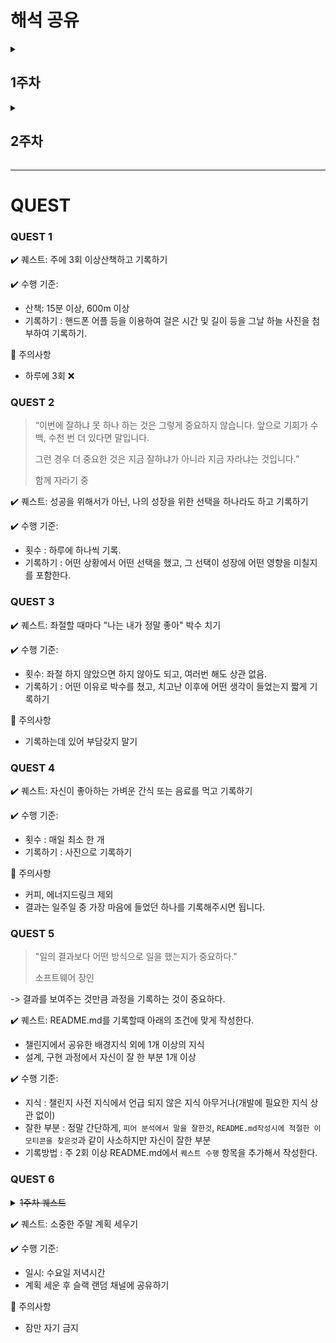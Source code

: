 # 해석 공유

<details>
  <summary><h2>1주차</h2></summary>
  <div>

### 이로운 (함께 자라기)
* 애자일에 대한 흥미를 가지고 있었는데, 관련 내용이라 이 책을 선택하게 되었습니다.
* 경력과 직무를 잘 해내는지 상관성이 많이 클 것이라 생각했는데, “경력과 실력은 그 상관성이 약하다”라고 말했다.
*  “이번에 잘하냐 못 하나 하는 것은 그렇게 중요하지 않습니다. 앞으로 기회가 수백, 수천 번 더 있다면 말입니다. 그런 경우 더 중요한 것은 지금 잘하냐가 아니라 지금 자라냐는 것입니다.”  
⇒ 챌린지 미션을 하면서 학습과 미션 해결의 사이에서 밸런스를 잡지 못해 힘들었다. 어떻게든 미션을 해결해야 한다는 압박감이 커서, 보통은 충분한 학습이나 설계 없이 미션을 해결하는 데에 집중했던 것 같다. 성장을 원한다면, 지금 잘하는 것이 중요한 것이 아니라 지금 자라고 있느냐가 중요하다는 점에 굉장히 공감이 갔다. 챌린지는 시행착오도 겪어보고 연습하는 기간이니까, 이번에 잘해내느냐가 아니라 오늘도 성장하고 있는가에 초점을 맞춰보기 좋은 환경이라고 생각한다.

### 최재원 (소프트웨어장인)
* 글의 내용은 전반적으로 수필 형식이였다.
* 내용 중 "일의 결과보다 어떤 방식으로 일을 했는지가 중요하다." 라는 부분이 챌린지 과정에서 체크포인트를 먼저 작성하고, 구현한 과정에서도 체크포인트와 리드미 작성을 요구하는 부분이 의미가 일치한다고 생각했다.

### 최현진 (개발자원칙)
* 다른 사람이 바라는 생각 혹은 가치, 또는 사회가 바라고 있는 가치와 생각에 우리 스스로가 맞춰 가야하는 걸까?  챌린지에서 원하는 자기주도방식이랑 연관된 내용인것 같아 가져왔습니다.
* 누구는 미션의 빠르게 해결하는데, 저번주에서 저는 미션을 빠르게 해결하지 못했어요. 해결을 못하는 날도 있었고요. 그래도 저는 그 과정에서 얻어가는걸 중요하다고 생각을 해서 미션을 완전하게 해결 못하더라도 관련된 cs 지식, 또는 내용들을 찾아보면서 익히는 방향으로 학습을 했습니다.

### 최세영 (개발자원칙)
* "오류를 만나거나 이슈를 만날 때 가능하면, 왜 그런지 관련 자료들을 찾아보고, 소스 코드를 확인하고, 오픈소스에 기여하고 블로깅을 하는 것이 개인적으로 성장하는데는 도움이 많이 되었다."라는 내용을 보고 예전에는 이런 방법을 많이 사용했던 것 같은데, 뭔가 점점 결과를 만들고싶다보니 기존에 가지고있던 방향을 벗어나고있다는 것을 느끼게 되었습니다. 이를 통해 기존에 진행하던 방식들을 다시 시도해보며 진행해보면 좋을 것 같습니다.

### 이예린 (개발자원칙)
* "오류를 만날 때가 가장 성장하기 좋을 때다." 라는 내용이 크게 와닿았던 것 같다.
* 챌린지 과정에서 여러 가지 오류를 만났는데, 속상함밖에 없었던 것 같은데 이 구절을 보고 오류에 대한 생각을 좀 바꿔보면 어떨까 생각했다.

### 박나현 (개발자 원칙)
* 인상 깊었던 인용문“학습은 익숙한 것을 의식하지 않고 반복하는 게 아니라, 낯선 것을 의도를 가지고 배우는 것이다.”무의식적으로 편하고 익숙한 방법을 선택하게 되는데, 실제로 성장을 하는 순간은 “실수 또는 낯선 상황에 적응하려고 할 때”였다는 것을 다시 한 번 생각해 보게 되었다.
  </div>
</details>

<details>
  <summary><h2>2주차</h2></summary>
  <div>

### 나세현 (소프트웨어 장인)

* 소프트웨어 장인이 되기 위한 마인드셋을 다룬다.
* TDD, 객체지향 설계, 함수형 프로그래밍 등 특정 개념에 대한 서적은 지금 당장 활용하기는 힘들지만 장기적으로 커리어를 진전시킬 때 기초를 쌓을 수 있는 책이라는 말이 있었다. 이 부분을 읽고 그 기초를 닦는 것이 우리가 지금 챌린지에서 하고 있는 일이구나를 다시금 깨달았다.
* 집중력 & 효율성을 위한 뽀모도로 타이머를 소개했는데, 다음주 미션을 진행하면서 활용해봐야겠다는 생각이 들었다.

### 길지훈 (함께 자라기)

* 오늘 고른 챕터는 당신이 제자리걸음인 이유 였고, 실제 구현을 하는데에 있어서 매일 부족함을 느끼고 있었기 때문이었습니다. 
* 책에서 소개하는 의도적 수련의 방법으로 “적절한 난이도”라는게 있는데, 챌린지 과정의 어려운 미션들을 스스로 학습에 대한 분류를 잘해서 몰입을 하고 학습 퍼포먼스를 올리는 것 역시 집중을 해야겠다고 느꼈습니다.

### 김준기 (소프트웨어 장인)

해석: 소프트웨어 장인이 되기 위해선 애자일 매니페스토에서 한 단계 더 나아가야 한다.  
1. 동작하는 소프트웨어 뿐만 아니라, **정교하고 솜씨 있게 만들어진 작품을.**
2. 변화에 대응하는 것뿐만 아니라, **계속해서 가치를 더하는 것을.**
3. 개별적으로 협력하는 것뿐만 아니라, **프로페셔널 커뮤니티를 조성하는 것을.**
4. 고객과 협력하는 것뿐만 아니라, **생산적인 동반자 관계를.**

### 천일영 (소프트웨어 장인)

챌린지에서 시간과 집중을 하는 데 어려움을 느껴 다음과 같은 기법을 사용해볼 수 있겠다.  

뽀모도로 기법
1. 어떤 일을 할지 정한다.
2. 뽀모도로(타이머)를 25분에 맞춘다.
3. 타이머가 끝날 때까지 그 일을 한다.
4. 짧게 쉰다.(보통 5분)
5. 매 4회의 뽀모도로마다 길게 쉰다.(15~30분)

페어 프로그래밍의 정신
* 나는 엉망인 코드를 작성하지 않을거라는 편협적인 사고는 버려라.
* 페어 개발자와 본인이 다르다고 느끼거나 이해하지 못한 부분은 좋은 토론 기회로 삼아야 한다.

### 백지연 (개발자 원칙)

* 목표를 설정하고 달성하는 과정에서 목표 세우기, 계획하기, 실천까지만 해도 90%는 달성했다고 할 수 있지만, 거기서 멈추지 말고 평가까지 해보며 개선을 해야 한다는 말이 인상 깊었습니다.
* 이 내용을 읽고 이제까지 미션을 수행하며 그저 체크포인트를 달성하는 것에만 집중해서 제가 했던 것들에 대한 스스로의 평가는 부족했다는 생각을 했습니다. 다음주에는 매일 간단한 회고를 통해 계속 발전해나가는 태도를 갖춰야겠다는 다짐을 할 수 있었습니다.

  </div>
</details>

---

# QUEST

### QUEST 1
✔️ 퀘스트: 주에 3회 이상산책하고 기록하기

✔️ 수행 기준:
- 산책: 15분 이상, 600m 이상
- 기록하기 : 핸드폰 어플 등을 이용하여 걸은 시간 및 길이 등을 그날 하늘 사진을 첨부하여 기록하기.

🚨 주의사항
- 하루에 3회 ❌


### QUEST 2
> “이번에 잘하냐 못 하나 하는 것은 그렇게 중요하지 않습니다. 앞으로 기회가 수백, 수천 번 더 있다면 말입니다.
>
> 그런 경우 더 중요한 것은 지금 잘하냐가 아니라 지금 자라냐는 것입니다.”
> 
> 함께 자라기 중

✔️ 퀘스트: 성공을 위해서가 아닌, 나의 성장을 위한 선택을 하나라도 하고 기록하기

✔️ 수행 기준:
- 횟수 : 하루에 하나씩 기록.
- 기록하기 : 어떤 상황에서 어떤 선택을 했고, 그 선택이 성장에 어떤 영향을 미칠지를 포함한다.

### QUEST 3
✔️ 퀘스트: 좌절할 때마다 "나는 내가 정말 좋아" 박수 치기

✔️ 수행 기준:
- 횟수: 좌절 하지 않았으면 하지 않아도 되고, 여러번 해도 상관 없음.
- 기록하기 : 어떤 이유로 박수를 쳤고, 치고난 이후에 어떤 생각이 들었는지 짧게 기록하기

🚨 주의사항
- 기록하는데 있어 부담갖지 말기

### QUEST 4
✔️ 퀘스트: 자신이 좋아하는 가벼운 간식 또는 음료를 먹고 기록하기

✔️ 수행 기준:
- 횟수 : 매일 최소 한 개
- 기록하기 : 사진으로 기록하기

🚨 주의사항
- 커피, 에너지드링크 제외
- 결과는 일주일 중 가장 마음에 들었던 하나를 기록해주시면 됩니다.


### QUEST 5
> "일의 결과보다 어떤 방식으로 일을 했는지가 중요하다."
>
> 소프트웨어 장인

-> 결과를 보여주는 것만큼 과정을 기록하는 것이 중요하다.

✔️ 퀘스트: README.md를 기록할때 아래의 조건에 맞게 작성한다.
* 챌린지에서 공유한 배경지식 외에 1개 이상의 지식
* 설계, 구현 과정에서 자신이 잘 한 부분 1개 이상

✔️ 수행 기준:
- 지식 : 챌린지 사전 지식에서 언급 되지 않은 지식 아무거나(개발에 필요한 지식 상관 없이)
- 잘한 부분 : 정말 간단하게, `피어 분석에서 말을 잘한것`, `README.md작성시에 적절한 이모티콘을 찾은것`과 같이 사소하지만 자신이 잘한 부분
- 기록방법 : 주 2회 이상 README.md에서 `퀘스트 수행` 항목을 추가해서 작성한다.


### QUEST 6
<details>
  <summary><strike>1주차 퀘스트</strike></summary>
  <div>

✔️ 퀘스트: 자신만이 생각하는 중요한 가치가 무엇인지 생각해서 얘기해보기.

✔️ 수행 기준:
- 일시 : 금요일 독서시간
- 모두가 하나씩은 이야기 하면서 얘기한 내용을 이 노트에 기록하기.

🚨 주의사항
- 개발과 관련되어있지 않아도 되니, 부담 갖지말고 하나씩은  꼭 얘기해주세요!

  </div>
</details>

✔️ 퀘스트: 소중한 주말 계획 세우기

✔️ 수행 기준:
- 일시: 수요일 저녁시간
- 계획 세운 후 슬랙 랜덤 채널에 공유하기

🚨 주의사항
- 잠만 자기 금지
